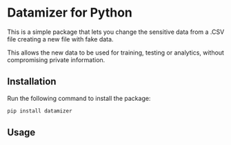 # Datamizer for Python
This is a simple package that lets you change the sensitive data from a .CSV file creating a new file with fake data.


This allows the new data to be used for training, testing or analytics, without compromising private information.

## Installation

Run the following command to install the package:
```python
pip install datamizer
```

## Usage
